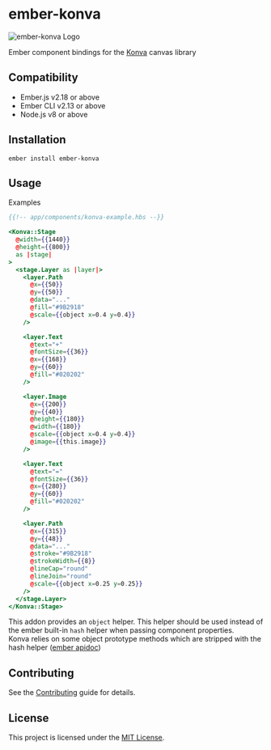 ember-konva
==============================================================================

![ember-konva Logo](https://github.com/mjanjic01/ember-konva/raw/master/ember-konva.png)

Ember component bindings for the [Konva](https://konvajs.org/) canvas library


Compatibility
------------------------------------------------------------------------------

* Ember.js v2.18 or above
* Ember CLI v2.13 or above
* Node.js v8 or above


Installation
------------------------------------------------------------------------------

```
ember install ember-konva
```


Usage
------------------------------------------------------------------------------

Examples

```hbs
{{!-- app/components/konva-example.hbs --}}

<Konva::Stage
  @width={{1440}}
  @height={{800}}
  as |stage|
>
  <stage.Layer as |layer|>
    <layer.Path
      @x={{50}}
      @y={{50}}
      @data="..."
      @fill="#9B2918"
      @scale={{object x=0.4 y=0.4}}
    />

    <layer.Text
      @text="+"
      @fontSize={{36}}
      @x={{168}}
      @y={{60}}
      @fill="#020202"
    />

    <layer.Image
      @x={{200}}
      @y={{40}}
      @height={{180}}
      @width={{180}}
      @scale={{object x=0.4 y=0.4}}
      @image={{this.image}}
    />

    <layer.Text
      @text="="
      @fontSize={{36}}
      @x={{280}}
      @y={{60}}
      @fill="#020202"
    />

    <layer.Path
      @x={{315}}
      @y={{48}}
      @data="..."
      @stroke="#9B2918"
      @strokeWidth={{8}}
      @lineCap="round"
      @lineJoin="round"
      @scale={{object x=0.25 y=0.25}}
    />
  </stage.Layer>
</Konva::Stage>
```

This addon provides an `object` helper. This helper should be used instead of the ember built-in `hash` helper when passing component properties. \
Konva relies on some object prototype methods which are stripped with the hash helper ([ember apidoc](https://api.emberjs.com/ember/release/classes/Ember.Templates.helpers/methods/hash?anchor=hash))

Contributing
------------------------------------------------------------------------------

See the [Contributing](CONTRIBUTING.md) guide for details.


License
------------------------------------------------------------------------------

This project is licensed under the [MIT License](LICENSE.md).
